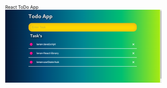 React ToDo App
![React ToDo App](https://github.com/dropname1/React-ToDo-App/blob/main/Readme%20Img/image_2022-07-20_15-02-43.png?raw=true)